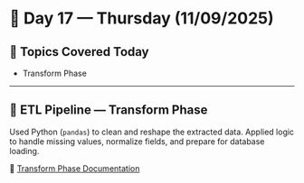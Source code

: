 # 📅 Day 17 — Thursday (11/09/2025)

## 🧭 Topics Covered Today

- Transform Phase

---

## 🧪 ETL Pipeline — Transform Phase 
Used Python (`pandas`) to clean and reshape the extracted data. Applied logic to handle missing values, normalize fields, and prepare for database loading.

🔗 [Transform Phase Documentation](https://github.com/LeelaRamyaSri93/Linux_ETL_Pipeline/blob/main/docs/Transform_Phase.md)
